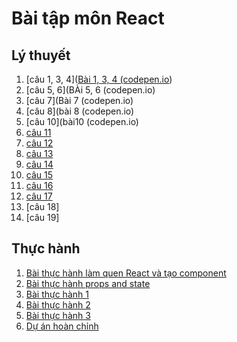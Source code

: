 # Bài tập môn React
## Lý thuyết
1. [câu 1, 3, 4]([Bài 1, 3, 4 (codepen.io](https://codepen.io/NguyenHoangAiMy/pen/XWYzKMy))
2. [câu 5, 6](BÀi 5, 6 (codepen.io)
3. [câu 7](Bài 7 (codepen.io)
4. [câu 8](bài 8 (codepen.io)
5. [câu 10](bài10 (codepen.io)
6. [câu 11](https://codesandbox.io/embed/bai-11-efjsf2?fontsize=14&hidenavigation=1&theme=dark)
7. [câu 12](https://codesandbox.io/embed/bai-12-lsrjor?fontsize=14&hidenavigation=1&theme=dark)
8. [câu 13](https://codesandbox.io/embed/bai-13-0sc9k9?fontsize=14&hidenavigation=1&theme=dark)
9. [câu 14](https://codesandbox.io/embed/bai-14-4t1bsg?fontsize=14&hidenavigation=1&theme=dark)
10. [câu 15](https://codesandbox.io/embed/bai-15-z4i165?fontsize=14&hidenavigation=1&theme=dark)
11. [câu 16](https://codesandbox.io/embed/bai-16-y6ul2i?fontsize=14&hidenavigation=1&theme=dark)
12. [câu 17](https://codesandbox.io/embed/bai-17-59c21i?fontsize=14&hidenavigation=1&theme=dark)
13. [câu 18]
14. [câu 19]
## Thực hành
1. [Bài thực hành làm quen React và tạo component](https://codesandbox.io/embed/bai-thuc-hanh-lam-quen-react-va-tao-component-5nd800?fontsize=14&hidenavigation=1&theme=dark)
2. [Bài thực hành props and state](https://codesandbox.io/embed/thuc-hanh-dung-props-va-state-mq434k?fontsize=14&hidenavigation=1&theme=dark)
3. [Bài thực hành 1](https://codesandbox.io/embed/bai-thuc-hanh-1-pds8dm?fontsize=14&hidenavigation=1&theme=dark)
4. [Bài thực hành 2](https://codesandbox.io/embed/bai-thuc-hanh-2-duemcv?fontsize=14&hidenavigation=1&theme=dark)
5. [Bài thực hành 3](https://codesandbox.io/embed/bai-thuc-hanh-3-xl916k?fontsize=14&hidenavigation=1&theme=dark)
6. [Dự án hoàn chỉnh](https://codesandbox.io/embed/du-an-hoan-chinh-1kq1ix?fontsize=14&hidenavigation=1&theme=dark)

